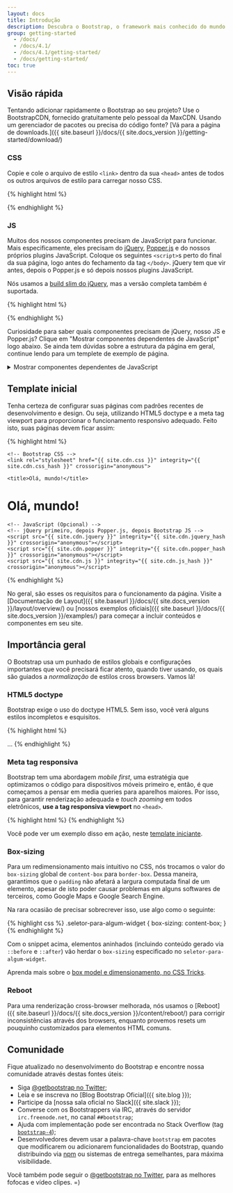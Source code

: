 ```yaml
---
layout: docs
title: Introdução
description: Descubra o Bootstrap, o framework mais conhecido do mundo para criar sites responsivos e mobile, comece com o BootstrapCDN e nosso template inicial.
group: getting-started
  - /docs/
  - /docs/4.1/
  - /docs/4.1/getting-started/
  - /docs/getting-started/
toc: true
---
```


## Visão rápida

Tentando adicionar rapidamente o Bootstrap ao seu projeto? Use o BootstrapCDN, fornecido gratuitamente pelo pessoal da MaxCDN. Usando um gerenciador de pacotes ou precisa do código fonte? [Vá para a página de downloads.]({{ site.baseurl }}/docs/{{ site.docs_version }}/getting-started/download/)

### CSS

Copie e cole o arquivo de estilo `<link>` dentro da sua `<head>` antes de todos os outros arquivos de estilo para carregar nosso CSS.

{% highlight html %}
<link rel="stylesheet" href="{{ site.cdn.css }}" integrity="{{ site.cdn.css_hash }}" crossorigin="anonymous">
{% endhighlight %}

### JS

Muitos dos nossos componentes precisam de JavaScript para funcionar. Mais especificamente, eles precisam do [jQuery](https://jquery.com), [Popper.js](https://popper.js.org/) e do nossos próprios plugins JavaScript. Coloque os seguintes `<script>`s perto do final da sua página, logo antes do fechamento da tag `</body>`. jQuery tem que vir antes, depois o Popper.js e só depois nossos plugins JavaScript.

Nós usamos a [build slim do jQuery](https://blog.jquery.com/2016/06/09/jquery-3-0-final-released/), mas a versão completa também é suportada.

{% highlight html %}
<script src="{{ site.cdn.jquery }}" integrity="{{ site.cdn.jquery_hash }}" crossorigin="anonymous"></script>
<script src="{{ site.cdn.popper }}" integrity="{{ site.cdn.popper_hash }}" crossorigin="anonymous"></script>
<script src="{{ site.cdn.js }}" integrity="{{ site.cdn.js_hash }}" crossorigin="anonymous"></script>
{% endhighlight %}

Curiosidade para saber quais componentes precisam de jQuery, nosso JS e Popper.js? Clique em "Mostrar componentes dependentes de JavaScript" logo abaixo. Se ainda tem dúvidas sobre a estrutura da página em geral, continue lendo para um templete de exemplo de página.

<details>
<summary class="text-primary mb-3">Mostrar componentes dependentes de JavaScript</summary>
{% capture markdown %}
- Botões de dispensar alertas;
- Botões para alternar estados e funcionalidades dos botões checkboxes e radios;
- Comportamento de deslize, controles e indicadores do Carousel;
- Colapso para alternar visibilidade de conteúdo;
- Apresentação e posicionamento de dropdowns;
  - Também requer [Popper.js](https://popper.js.org/).
- Apresentação, posicionamento e rolagem nos Modais;
- Aprimorar nosso plugin de colapso em navbars, para implementar comportamento responsivo;
- Posicionamento e apresentação de tooltips e popovers;
  - Também requer [Popper.js](https://popper.js.org/).
- Comportamento de rolagem e atualizações de navegação no Scrollspy.
{% endcapture %}
{{ markdown | markdownify }}
</details>

## Template inicial

Tenha certeza de configurar suas páginas com padrões recentes de desenvolvimento e design. Ou seja, utilizando HTML5 doctype e a meta tag viewport para proporcionar o funcionamento responsivo adequado. Feito isto, suas páginas devem ficar assim:

{% highlight html %}
<!DOCTYPE html>
<html lang="pt-br">
  <head>
    <!-- Meta tags Obrigatórias -->
    <meta charset="utf-8">
    <meta name="viewport" content="width=device-width, initial-scale=1, shrink-to-fit=no">

    <!-- Bootstrap CSS -->
    <link rel="stylesheet" href="{{ site.cdn.css }}" integrity="{{ site.cdn.css_hash }}" crossorigin="anonymous">

    <title>Olá, mundo!</title>
  </head>
  <body>
    <h1>Olá, mundo!</h1>

    <!-- JavaScript (Opcional) -->
    <!-- jQuery primeiro, depois Popper.js, depois Bootstrap JS -->
    <script src="{{ site.cdn.jquery }}" integrity="{{ site.cdn.jquery_hash }}" crossorigin="anonymous"></script>
    <script src="{{ site.cdn.popper }}" integrity="{{ site.cdn.popper_hash }}" crossorigin="anonymous"></script>
    <script src="{{ site.cdn.js }}" integrity="{{ site.cdn.js_hash }}" crossorigin="anonymous"></script>
  </body>
</html>
{% endhighlight %}

No geral, são esses os requisitos para o funcionamento da página. Visite a [Documentação de Layout]({{ site.baseurl }}/docs/{{ site.docs_version }}/layout/overview/) ou [nossos exemplos oficiais]({{ site.baseurl }}/docs/{{ site.docs_version }}/examples/) para começar a incluir conteúdos e componentes em seu site.

## Importância geral

O Bootstrap usa um punhado de estilos globais e configurações importantes que você precisará ficar atento, quando tiver usando, os quais são guiados a *normalização* de estilos cross browsers. Vamos lá!

### HTML5 doctype

Bootstrap exige o uso do doctype HTML5. Sem isso, você verá alguns estilos incompletos e esquisitos.

{% highlight html %}
<!DOCTYPE html>
<html lang="pt-br">
  ...
</html>
{% endhighlight %}

### Meta tag responsiva

Bootstrap tem uma abordagem *mobile first*, uma estratégia que optimizamos o código para dispositivos móveis primeiro e, então, é que começamos a pensar em media queries para aparelhos maiores. Por isso, para garantir renderização adequada e _touch zooming_ em todos eletrônicos, **use a tag responsiva viewport** no `<head>`.

{% highlight html %}
<meta name="viewport" content="width=device-width, initial-scale=1, shrink-to-fit=no">
{% endhighlight %}

Você pode ver um exemplo disso em ação, neste [template iniciante](#starter-template).

### Box-sizing

Para um redimensionamento mais intuitivo no CSS, nós trocamos o valor do `box-sizing` global de `content-box` para `border-box`. Dessa maneira, garantimos que o `padding` não afetará a largura computada final de um elemento, apesar de isto poder causar problemas em alguns softwares de terceiros, como Google Maps e Google Search Engine.

Na rara ocasião de precisar sobrecrever isso, use algo como o seguinte:

{% highlight css %}
.seletor-para-algum-widget {
  box-sizing: content-box;
}
{% endhighlight %}

Com o snippet acima, elementos aninhados (incluindo conteúdo gerado via `::before` e `::after`) vão herdar o `box-sizing` especificado no `seletor-para-algum-widget`.

Aprenda mais sobre o [box model e dimensionamento, no CSS Tricks](https://css-tricks.com/box-sizing/).

### Reboot

Para uma renderização cross-browser melhorada, nós usamos o [Reboot]({{ site.baseurl }}/docs/{{ site.docs_version }}/content/reboot/) para corrigir inconsistências através dos browsers, enquanto provemos resets um pouquinho customizados para elementos HTML comuns.


## Comunidade

Fique atualizado no desenvolvimento do Bootstrap e encontre nossa comunidade através destas fontes úteis:

- Siga [@getbootstrap no Twitter](https://twitter.com/getbootstrap);
- Leia e se inscreva no [Blog Bootstrap Oficial]({{ site.blog }});
- Participe da [nossa sala oficial no Slack]({{ site.slack }});
- Converse com os Bootstrappers via IRC, através do servidor `irc.freenode.net`, no canal `##bootstrap`;
- Ajuda com implementação pode ser encontrada no Stack Overflow (tag [`bootstrap-4`](https://stackoverflow.com/questions/tagged/bootstrap-4));
- Desenvolvedores devem usar a palavra-chave `bootstrap` em pacotes que modificarem ou adicionarem funcionalidades do Bootstrap, quando distribuindo via [npm](https://www.npmjs.com/browse/keyword/bootstrap) ou sistemas de entrega semelhantes, para máxima visibilidade.

Você também pode seguir o [@getbootstrap no Twitter](https://twitter.com/getbootstrap), para as melhores fofocas e vídeo clipes. =)
